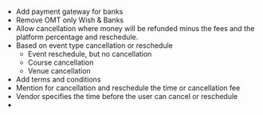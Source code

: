 -  Add payment gateway for banks
-  Remove OMT only Wish & Banks
-  Allow cancellation where money will be refunded minus the fees and the platform percentage and reschedule. 
- Based on event type cancellation or reschedule 
	- Event reschedule, but no cancellation
	- Course cancellation
	- Venue cancellation
-  Add terms and conditions 
- Mention for cancellation and reschedule the time or cancellation fee
- Vendor specifies the time before the user can cancel or reschedule 
- 